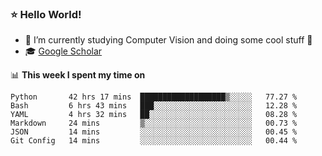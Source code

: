 ### ⭐️ Hello World!

<!--
**hologerry/hologerry** is a ✨ _special_ ✨ repository because its `README.md` (this file) appears on your GitHub profile.

Here are some ideas to get you started:

- 🔭 I’m currently working and studying on Computer Vision
- 🌱 I’m currently learning at Peking University
- 💬 Ask me about 
- 📫 How to reach me: E-mail
- 😄 Pronouns: he/his
- ⚡ Fun fact: Music is the Power
-->


- 🔭 I’m currently studying Computer Vision and doing some cool stuff 🤖
- 🎓 [Google Scholar](https://scholar.google.com/citations?user=3ykqW9wAAAAJ&hl=en)


📊 **This week I spent my time on**

<!--START_SECTION:waka-->

```text
Python       42 hrs 17 mins  ███████████████████▒░░░░░   77.27 %
Bash         6 hrs 43 mins   ███░░░░░░░░░░░░░░░░░░░░░░   12.28 %
YAML         4 hrs 32 mins   ██░░░░░░░░░░░░░░░░░░░░░░░   08.28 %
Markdown     24 mins         ▒░░░░░░░░░░░░░░░░░░░░░░░░   00.73 %
JSON         14 mins         ░░░░░░░░░░░░░░░░░░░░░░░░░   00.45 %
Git Config   14 mins         ░░░░░░░░░░░░░░░░░░░░░░░░░   00.44 %
```

<!--END_SECTION:waka-->
